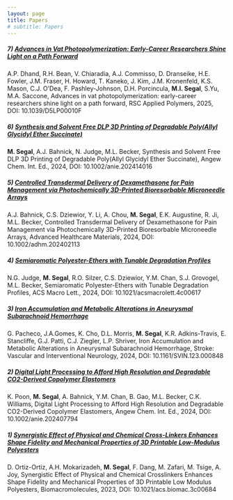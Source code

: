 ```yaml
---
layout: page
title: Papers
# subtitle: Papers
---
```


##### 7) [Advances in Vat Photopolymerization: Early-Career Researchers Shine Light on a Path Forward](https://pubs.rsc.org/en/content/articlehtml/2025/lp/d5lp00010f)  
A.P. Dhand, R.H. Bean, V. Chiaradia, A.J. Commisso, D. Dranseike, H.E. Fowler, J.M. Fraser, H. Howard, T. Kaneko, J. Kim, J.M. Kronenfeld, K.S. Mason, C.J. O’Dea, F. Pashley-Johnson, D.H. Porcincula, **M.I. Segal**, S.Yu, M.A. Saccone, Advances in vat photopolymerization: early-career researchers shine light on a path forward, RSC Applied Polymers, 2025, DOI: 10.1039/D5LP00010F  


##### 6) [Synthesis and Solvent Free DLP 3D Printing of Degradable Poly(Allyl Glycidyl Ether Succinate)](https://onlinelibrary.wiley.com/doi/full/10.1002/ange.202414016)  
**M. Segal**, A.J. Bahnick, N. Judge, M.L. Becker, Synthesis and Solvent Free DLP 3D Printing of Degradable Poly(Allyl Glycidyl Ether Succinate), Angew Chem. Int. Ed., 2024, DOI: 10.1002/anie.202414016


##### 5) [Controlled Transdermal Delivery of Dexamethasone for Pain Management via Photochemically 3D-Printed Bioresorbable Microneedle Arrays](https://advanced.onlinelibrary.wiley.com/doi/full/10.1002/adhm.202402113)  
A.J. Bahnick, C.S. Dziewior, Y. Li, A. Chou, **M. Segal**, E.K. Augustine, R. Ji, M.L. Becker, Controlled Transdermal Delivery of Dexamethasone for Pain Management via Photochemically 3D-Printed Bioresorbable Microneedle Arrays, Advanced Healthcare Materials, 2024, DOI: 10.1002/adhm.202402113


##### 4) [Semiaromatic Polyester-Ethers with Tunable Degradation Profiles](https://pubs.acs.org/doi/full/10.1021/acsmacrolett.4c00617)  
N.G. Judge, **M. Segal**, R.O. Silzer, C.S. Dziewior, Y.M. Chan, S.J. Grovogel, M.L. Becker, Semiaromatic Polyester-Ethers with Tunable Degradation Profiles, ACS Macro Lett., 2024, DOI: 10.1021/acsmacrolett.4c00617


##### 3) [Iron Accumulation and Metabolic Alterations in Aneurysmal Subarachnoid Hemorrhage](https://www.ahajournals.org/doi/full/10.1161/SVIN.123.000848)   
G. Pacheco, J.A.Gomes, K. Cho, D.L. Morris, **M. Segal**, K.R. Adkins-Travis, E. Stancliffe, G.J. Patti, C.J. Ziegler, L.P. Shriver, Iron Accumulation and Metabolic Alterations in Aneurysmal Subarachnoid Hemorrhage, Stroke: Vascular and Interventional Neurology, 2024, DOI: 10.1161/SVIN.123.000848


##### 2) [Digital Light Processing to Afford High Resolution and Degradable CO2-Derived Copolymer Elastomers](https://onlinelibrary.wiley.com/doi/full/10.1002/anie.202407794)  
K. Poon, **M. Segal**, A. Bahnick, Y.M. Chan, B. Gao, M.L. Becker, C.K. Williams, Digital Light Processing to Afford High Resolution and Degradable CO2-Derived Copolymer Elastomers, Angew Chem. Int. Ed., 2024, DOI: 10.1002/anie.202407794


##### 1) [Synergistic Effect of Physical and Chemical Cross-Linkers Enhances Shape Fidelity and Mechanical Properties of 3D Printable Low-Modulus Polyesters](https://pubs.acs.org/doi/full/10.1021/acs.biomac.3c00684)   
D. Ortiz-Ortiz, A.H. Mokarizadeh, **M. Segal**, F. Dang, M. Zafari, M. Tsige, A. Joy, Synergistic Effect of Physical and Chemical Crosslinkers Enhances Shape Fidelity and Mechanical Properties of 3D Printable Low Modulus Polyesters, Biomacromolecules, 2023, DOI: 10.1021/acs.biomac.3c00684



